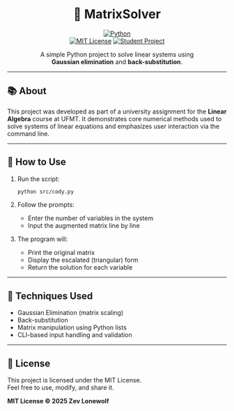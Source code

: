 <div align="center">

# 📐 MatrixSolver

[![Python](https://img.shields.io/badge/python-3.11-blue?style=flat-square&logo=python)]()  
[![MIT License](https://img.shields.io/badge/license-MIT-green?style=flat-square)]()
[![Student Project](https://img.shields.io/badge/status-student_project-yellow?style=flat-square)]()

A simple Python project to solve linear systems using  
**Gaussian elimination** and **back-substitution**.

</div>

---

## 📚 About

This project was developed as part of a university assignment for the **Linear Algebra** course at UFMT. It demonstrates core numerical methods used to solve systems of linear equations and emphasizes user interaction via the command line.

---

## 🚀 How to Use

1. Run the script:

    ```bash
    python src/cody.py
    ```

2. Follow the prompts:
    - Enter the number of variables in the system
    - Input the augmented matrix line by line

3. The program will:
    - Print the original matrix
    - Display the escalated (triangular) form
    - Return the solution for each variable

---

## 🧠 Techniques Used

- Gaussian Elimination (matrix scaling)
- Back-substitution
- Matrix manipulation using Python lists
- CLI-based input handling and validation

---

## 📎 License

This project is licensed under the MIT License.  
Feel free to use, modify, and share it.

**MIT License © 2025 Zev Lonewolf**
